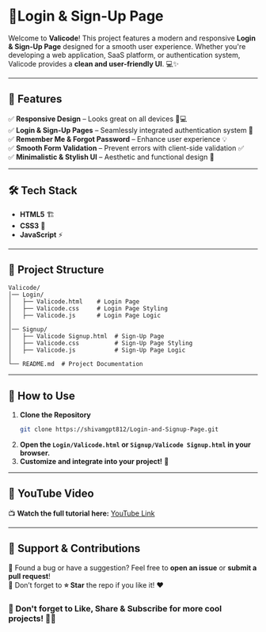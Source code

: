 # 🚀Login & Sign-Up Page

Welcome to **Valicode**! This project features a modern and responsive **Login & Sign-Up Page** designed for a smooth user experience. Whether you're developing a web application, SaaS platform, or authentication system, Valicode provides a **clean and user-friendly UI**. 💻✨

---

## 🌟 Features
✅ **Responsive Design** – Looks great on all devices 📱💻  
✅ **Login & Sign-Up Pages** – Seamlessly integrated authentication system 🔐  
✅ **Remember Me & Forgot Password** – Enhance user experience 💡  
✅ **Smooth Form Validation** – Prevent errors with client-side validation ✅  
✅ **Minimalistic & Stylish UI** – Aesthetic and functional design 🎨  

---

## 🛠 Tech Stack
- **HTML5** 🏗️
- **CSS3** 🎨
- **JavaScript** ⚡

---

## 📂 Project Structure
```
Valicode/
│── Login/
│   ├── Valicode.html    # Login Page
│   ├── Valicode.css     # Login Page Styling
│   ├── Valicode.js      # Login Page Logic
│
│── Signup/
│   ├── Valicode Signup.html  # Sign-Up Page
│   ├── Valicode.css          # Sign-Up Page Styling
│   ├── Valicode.js           # Sign-Up Page Logic
│
└── README.md  # Project Documentation
```

---

## 🚀 How to Use
1. **Clone the Repository**
   ```sh
   git clone https://shivamgpt812/Login-and-Signup-Page.git
   ```
2. **Open the `Login/Valicode.html` or `Signup/Valicode Signup.html` in your browser.**
3. **Customize and integrate into your project!** 🎯

---

## 🎥 YouTube Video
📺 **Watch the full tutorial here:** [YouTube Link](https://www.youtube.com/@ValiCodeLab)

---

## 📩 Support & Contributions
🔹 Found a bug or have a suggestion? Feel free to **open an issue** or **submit a pull request**!  
🔹 Don’t forget to **⭐ Star** the repo if you like it! ❤️


### 📢 Don't forget to **Like, Share & Subscribe** for more cool projects! 🚀🔥